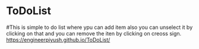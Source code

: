 # ToDoList
#This is simple to do list where ypu can add item also you can unselect it by clicking on that and you can remove the iten by clicking on creoss sign.
https://engineerpiyush.github.io/ToDoList/

